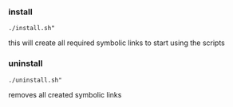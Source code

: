 ### install

```./install.sh"```

this will create all required symbolic links to start using the scripts

### uninstall

```./uninstall.sh"```

removes all created symbolic links
